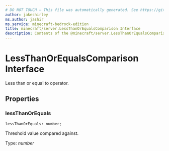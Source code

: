 ```yaml
---
# DO NOT TOUCH — This file was automatically generated. See https://github.com/mojang/minecraftapidocsgenerator to modify descriptions, examples, etc.
author: jakeshirley
ms.author: jashir
ms.service: minecraft-bedrock-edition
title: minecraft/server.LessThanOrEqualsComparison Interface
description: Contents of the @minecraft/server.LessThanOrEqualsComparison class.
---
```

# LessThanOrEqualsComparison Interface

Less than or equal to operator.

## Properties

### **lessThanOrEquals**
`lessThanOrEquals: number;`

Threshold value compared against.

Type: *number*
